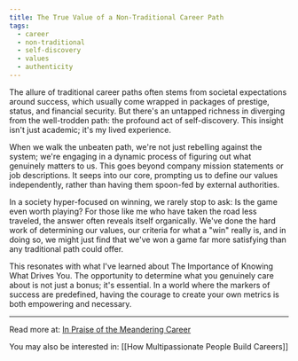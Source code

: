 ```yaml
---
title: The True Value of a Non-Traditional Career Path
tags:
  - career
  - non-traditional
  - self-discovery
  - values
  - authenticity
---
```


The allure of traditional career paths often stems from societal expectations around success, which usually come wrapped in packages of prestige, status, and financial security. But there's an untapped richness in diverging from the well-trodden path: the profound act of self-discovery. This insight isn't just academic; it's my lived experience.

When we walk the unbeaten path, we're not just rebelling against the system; we're engaging in a dynamic process of figuring out what genuinely matters to us. This goes beyond company mission statements or job descriptions. It seeps into our core, prompting us to define our values independently, rather than having them spoon-fed by external authorities.

In a society hyper-focused on winning, we rarely stop to ask: Is the game even worth playing? For those like me who have taken the road less traveled, the answer often reveals itself organically. We've done the hard work of determining our values, our criteria for what a "win" really is, and in doing so, we might just find that we've won a game far more satisfying than any traditional path could offer.

This resonates with what I've learned about The Importance of Knowing What Drives You. The opportunity to determine what you genuinely care about is not just a bonus; it's essential. In a world where the markers of success are predefined, having the courage to create your own metrics is both empowering and necessary.

----

Read more at: [In Praise of the Meandering Career](https://every.to/p/in-praise-of-the-meandering-career)

You may also be interested in: [[How Multipassionate People Build Careers]]